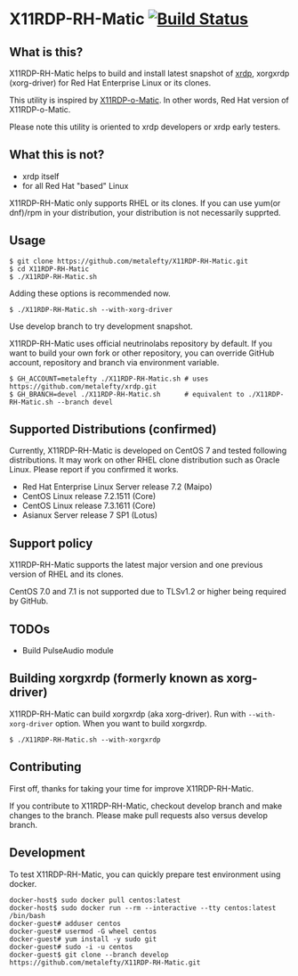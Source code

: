 X11RDP-RH-Matic  [![Build Status](https://travis-ci.org/metalefty/X11RDP-RH-Matic.svg?branch=develop)](https://travis-ci.org/metalefty/X11RDP-RH-Matic)
===============

What is this?
----
X11RDP-RH-Matic helps to build and install latest snapshot of [xrdp](https://github.com/neutrinolabs/xrdp), xorgxrdp (xorg-driver) for Red Hat Enterprise Linux or its clones.

This utility is inspired by [X11RDP-o-Matic](https://github.com/scarygliders/X11RDP-o-Matic). In other words, Red Hat version of X11RDP-o-Matic.

Please note this utility is oriented to xrdp developers or xrdp early testers.

What this is not?
----
- xrdp itself
- for all Red Hat "based" Linux

X11RDP-RH-Matic only supports RHEL or its clones. If you can use yum(or dnf)/rpm in
your distribution, your distribution is not necessarily supprted.

Usage
----
```
$ git clone https://github.com/metalefty/X11RDP-RH-Matic.git
$ cd X11RDP-RH-Matic
$ ./X11RDP-RH-Matic.sh
```

Adding these options is recommended now.

```
$ ./X11RDP-RH-Matic.sh --with-xorg-driver
```

Use develop branch to try development snapshot.

X11RDP-RH-Matic uses official neutrinolabs repository by default.
If you want to build your own fork or other repository,
you can override GitHub account, repository and branch via environment variable.

```
$ GH_ACCOUNT=metalefty ./X11RDP-RH-Matic.sh # uses https://github.com/metalefty/xrdp.git
$ GH_BRANCH=devel ./X11RDP-RH-Matic.sh      # equivalent to ./X11RDP-RH-Matic.sh --branch devel
```

Supported Distributions (confirmed)
----

Currently, X11RDP-RH-Matic is developed on CentOS 7 and tested following
distributions. It may work on other RHEL clone distribution such as Oracle Linux.
Please report if you confirmed it works.

- Red Hat Enterprise Linux Server release 7.2 (Maipo)
- CentOS Linux release 7.2.1511 (Core)
- CentOS Linux release 7.3.1611 (Core)
- Asianux Server release 7 SP1 (Lotus)

Support policy
---
X11RDP-RH-Matic supports the latest major version and one previous version of RHEL and its clones.

CentOS 7.0 and 7.1 is not supported due to TLSv1.2 or higher being required by GitHub.


TODOs
----

- Build PulseAudio module

Building xorgxrdp (formerly known as xorg-driver)
----
X11RDP-RH-Matic can build xorgxrdp (aka xorg-driver). Run with `--with-xorg-driver`
option. When you want to build xorgxrdp.

```
$ ./X11RDP-RH-Matic.sh --with-xorgxrdp
```

Contributing
----

First off, thanks for taking your time for improve X11RDP-RH-Matic.

If you contribute to X11RDP-RH-Matic, checkout develop branch and make changes to the branch.
Please make pull requests also versus develop branch.

Development
----

To test X11RDP-RH-Matic, you can quickly prepare test environment using docker.

~~~
docker-host$ sudo docker pull centos:latest
docker-host$ sudo docker run --rm --interactive --tty centos:latest /bin/bash
docker-guest# adduser centos
docker-guest# usermod -G wheel centos
docker-guest# yum install -y sudo git
docker-guest# sudo -i -u centos
docker-guest$ git clone --branch develop https://github.com/metalefty/X11RDP-RH-Matic.git
~~~
